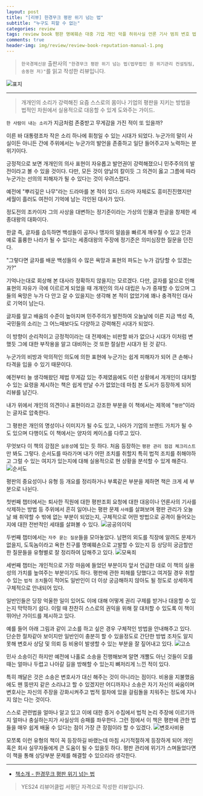 ```yaml
---  
layout: post  
title: "[리뷰] 한경무크 평판 위기 넘는 법"  
subtitle: "누구도 피할 수 없는"  
categories: review  
tags: review book 평판 명예훼손 대중 기업 개인 악플 허위사실 언론 기사 범죄 변호 법 방어 규정 민사 소송 
comments: true  
header-img: img/review/review-book-reputation-manual-1.png
---  
```

  
> `한국경제신문` 출판사의 `"한경무크 평판 위기 넘는 법(법무법인 원 위기관리 컨설팅팀, 송동현 저)"`를 읽고 작성한 리뷰입니다.  

![표지](https://theorydb.github.io/assets/img/review/review-book-reputation-manual-1.png)  

---

> 개개인의 소리가 강력해진 요즘 스스로의 몸이나 기업의 평판을 지키는 방법을 법적인 차원에서 실용적으로 대응할 수 있게 도와주는 가이드.

`한 사람이 내는 소리`가 지금처럼 존중받고 무게감을 가진 적이 또 있을까? 

이른 바 대통령조차 작은 소리 하나에 휘청일 수 있는 시대가 되었다. 누군가의 말이 사실이든 아니든 간에 주위에서는 누군가의 발언을 존중하고 일단 들어주고자 노력하는 분위기이다. 

긍정적으로 보면 개개인의 의사 표현이 자유롭고 발언권이 강력해졌으니 민주주의의 발전이라고 볼 수 있을 것이다. 다만, 모든 것이 양날의 칼이듯 그 의견이 옳고 그름에 따라 누군가는 선의의 피해자가 될 수 있다는 것이 우려스럽다. 

예전에 "뿌리깊은 나무"라는 드라마를 본 적이 있다. 드라마 자체로도 흥미진진했지만 세월이 흘러도 여전이 기억에 남는 각인된 대사가 있다. 

정도전의 조카이자 그의 사상을 대변하는 정기준이라는 가상의 인물과 한글을 창제한 세종대왕의 대화이다. 

한글 즉, 글자를 습득하면 백성들이 공자나 맹자의 말씀을 빠르게 깨우칠 수 있고 인과 예로 훌륭한 나라가 될 수 있다는 세종대왕의 주장에 정기준은 의미심장한 질문을 던진다. 

"그렇다면 글자를 배운 백성들의 수 많은 욕망과 표현의 파도는 누가 감당할 수 있겠는가?"

기억나는대로 회상해 본 대사라 정확하지 않을지는 모르겠다. 다만, 글자를 앎으로 인해 표현의 자유가 극에 이르르게 되었을 때 개개인의 의사 대립은 누가 중재할 수 있으며 그들의 욕망은 누가 다 안고 갈 수 있을지는 생각해 본 적이 없었기에 꽤나 충격적인 대사로 기억이 남는다. 

글자를 알고 배움의 수준이 높아지며 민주주의가 발전하여 오늘날에 이른 지금 백성 즉, 국민들의 소리는 그 어느때보다도 다양하고 강력해진 시대가 되었다. 

이 방향이 순리적이고 긍정적이라는 대 전제에는 비판할 바가 없으나 시대가 이처럼 변했듯 그에 대한 부작용을 알고 대비하는 것 또한 절실한 시대가 된 것 같다. 

누군가의 비방과 악의적인 의도에 의한 표현에 누군가는 쉽게 피해자가 되어 큰 손해나 타격을 입을 수 있기 때문이다. 

예전부터 늘 생각해왔던 제법 무게감 있는 주제였음에도 이런 상황에서 개개인이 대처할 수 있는 요령을 제시하는 책은 쉽게 만날 수가 없었는데 마침 본 도서가 등장하게 되어 리뷰를 남긴다. 

내가 위에서 개인의 의견이나 표현이라고 강조한 부분을 이 책에서는 제목에 "`평판`"이라는 글자로 압축한다. 

그 평판은 개인의 명성이나 이미지가 될 수도 있고, 나아가 기업의 브랜드 가치가 될 수도 있으며 다행이도 이 책에서는 양자의 케이스를 다루고 있다. 

무엇보다 이 책의 강점은 `실용성`에 있는 듯 하다. 처음 등장하는 `평판 관리 점검 체크리스트`만 봐도 그렇다. 순서도를 따라가며 내가 어떤 조치를 취할지 특히 법적 조치를 취해야하고 그럴 수 있는 여지가 있는지에 대해 실용적으로 현 상황을 분석할 수 있게 해준다. 
![순서도](https://theorydb.github.io/assets/img/review/review-book-reputation-manual-2.png)  

평판의 중요성이나 유형 등 개요를 정리하거나 부록같은 부분을 제하면 책은 크게 세 부분으로 나뉜다. 

첫번째 챕터에서는 퇴사한 직원에 대한 평판조회 요청에 대한 대응이나 언론사의 기사를 삭제하는 방법 등 주위에서 흔히 일어나는 평판 문제 `사례`를 살펴보며 평판 관리가 오늘날 왜 취약할 수 밖에 없는 부분이 되었는지, 구체적으로 어떤 방법으로 공격이 들어오는지에 대한 전반적인 세태를 살펴볼 수 있다. 
![공공의이익](https://theorydb.github.io/assets/img/review/review-book-reputation-manual-3.png)  

두번째 챕터에서는 `자주 묻는 질문`들을 모아놓았다. 남편의 외도를 직장에 알려도 문제가 없을지, 도둑놈이라고 욕한 친구를 명예훼손으로 고발할 수 있는지 등 상당히 궁금할만한 질문들을 유형별로 잘 정리하여 답해주고 있다. 
![모욕죄](https://theorydb.github.io/assets/img/review/review-book-reputation-manual-4.png)  

세번째 챕터는 개인적으로 가장 마음에 들었던 부분이자 앞서 언급한 대로 이 책의 실용성의 가치를 높여주는 부분이기도 하다. 평판에 관한 피해를 당했다고 여겨질 경우 취할 수 있는 `법적 조치`들이 적어도 일반인이 더 이상 궁금해하지 않아도 될 정도로 상세하게 구체적으로 안내되어 있다. 

일반인들은 당장 억울한 일이 있어도 이에 대해 어떻게 권리 구제를 받거나 대응할 수 있는지 막막하기 쉽다. 이럴 때 찬찬히 스스로의 권익을 위해 잘 대처할 수 있도록 이 책이 뛰어난 가이드를 제시하고 있다. 

예를 들어 아래 그림과 같이 고소를 하고 싶은 경우 구체적인 방법을 안내해주고 있다. 단순한 절차같아 보이지만 일반인이 충분히 할 수 있을정도로 간단한 방법 조차도 알지못해 변호사 상담 및 의뢰 등 비용이 발생할 수 있는 부분을 잘 짚어내고 있다.
![고소](https://theorydb.github.io/assets/img/review/review-book-reputation-manual-5.png)  

민사 소송이긴 하지만 예전에 나홀로 소송을 진행해보며 알면 개뿔도 아닌 것들이 모를 때는 얼마나 두렵고 나아갈 길을 방해할 수 있는지 뼈저리게 느낀 적이 있다. 

특히 깨달은 것은 소송은 변호사가 대신 해주는 것이 아니라는 점이다. 비용을 지불했음에도 왠 뚱딴지 같은 소리냐고 할 수 있겠지만 어디까지나 소송은 자기 자신의 싸움이며 변호사는 자신의 주장을 강화시켜주고 법적 절차에 있을 걸림돌을 치워주는 정도에 지나지 않는 다는 것이다. 

스스로 관련법을 얼마나 알고 있고 이에 대한 증거 수집에서 법적 논리 주장에 이르기까지 얼마나 충실하는지가 사실상의 승패를 좌우한다. 그런 점에서 이 책은 평판에 관한 법들을 매우 쉽게 배울 수 있다는 점이 가장 큰 장점이라 할 수 있겠다. 
![변호사비용](https://theorydb.github.io/assets/img/review/review-book-reputation-manual-6.png)  

모쪼록 이런 유형의 책이 꼭 등장하길 바랬는데 마침 시기적절하게 등장하게 되어 개인 혹은 회사 실무자들에게 큰 도움이 될 수 있을듯 하다. 평판 관리에 위기가 스며들었다면 이 책을 통해 상당부분 문제를 해결할 수 있으리라 생각한다.

---

* [책소개 - 한경무크 평판 위기 넘는 법](http://www.yes24.com/Product/Goods/115311489)

> YES24 리뷰어클럽 서평단 자격으로 작성한 리뷰입니다.